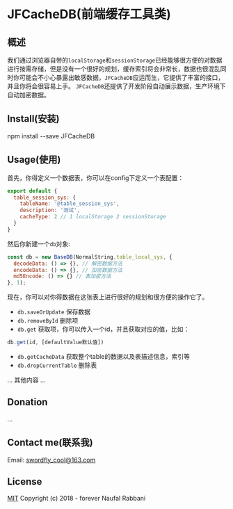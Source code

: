 # JFCacheDB(前端缓存工具类)

## 概述
我们通过浏览器自带的```localStorage```和```sessionStorage```已经能够很方便的对数据进行按需存储，但是没有一个很好的规划，缓存索引将会非常长，数据也很混乱同时你可能会不小心暴露出敏感数据，```JFCacheDB```应运而生，它提供了丰富的接口，并且你将会很容易上手。
```JFCacheDB```还提供了开发阶段自动展示数据，生产环境下自动加密数据。


## Install(安装)

npm install --save JFCacheDB

## Usage(使用)
首先，你得定义一个数据表，你可以在config下定义一个表配置：
```javascript
export default {
  table_session_sys: {
    tableName: '@table_session_sys',
    description: '测试',
    cacheType: 2 // 1 localStorage 2 sessionStorage
  }
}
```
然后你新建一个```db```对象:
```javascript
const db = new BaseDB(NormalString.table_local_sys, {
  decodeData: () => {}, // 解密数据方法
  encodeData: () => {}, // 加密数据方法
  md5Encode: () => {} // 表加密方法
}, 1);
```
现在，你可以对你得数据在这张表上进行很好的规划和很方便的操作它了。
- ```db.saveOrUpdate``` 保存数据
- ```db.removeById``` 删除项
- ```db.get``` 获取项，你可以传入一个id，并且获取对应的值，比如：

```javascript
db.get(id, [defaultValue默认值])
```

- ```db.getCacheData``` 获取整个table的数据以及表描述信息，索引等
- ```db.dropCurrentTable``` 删除表

... 其他内容 ...

## Donation

...

## Contact me(联系我)

Email: swordfly_cool@163.com

## License

[MIT](http://opensource.org/licenses/MIT) Copyright (c) 2018 - forever Naufal Rabbani
